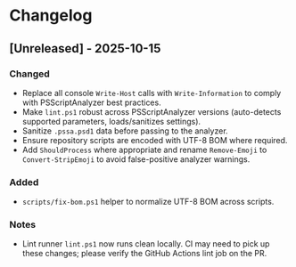 # Changelog

## [Unreleased] - 2025-10-15

### Changed
- Replace all console `Write-Host` calls with `Write-Information` to comply with PSScriptAnalyzer best practices.
- Make `lint.ps1` robust across PSScriptAnalyzer versions (auto-detects supported parameters, loads/sanitizes settings).
- Sanitize `.pssa.psd1` data before passing to the analyzer.
- Ensure repository scripts are encoded with UTF-8 BOM where required.
- Add `ShouldProcess` where appropriate and rename `Remove-Emoji` to `Convert-StripEmoji` to avoid false-positive analyzer warnings.

### Added
- `scripts/fix-bom.ps1` helper to normalize UTF-8 BOM across scripts.

### Notes
- Lint runner `lint.ps1` now runs clean locally. CI may need to pick up these changes; please verify the GitHub Actions lint job on the PR.
